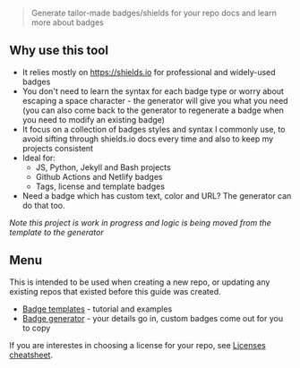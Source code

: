 > Generate tailor-made badges/shields for your repo docs and learn more about badges

## Why use this tool

- It relies mostly on https://shields.io for professional and widely-used badges
- You don't need to learn the syntax for each badge type or worry about escaping a space character - the generator will give you what you need (you can also come back to the generator to regenerate a badge when you need to modify an existing badge)
- It focus on a collection of badges styles and syntax I commonly use, to avoid sifting through shields.io docs every time and also to keep my projects consistent
- Ideal for:
    - JS, Python, Jekyll and Bash projects
    - Github Actions and Netlify badges
    - Tags, license and template badges
- Need a badge which has custom text, color and URL? The generator can do that too.

_Note this project is work in progress and logic is being moved from the template to the generator_

## Menu

This is intended to be used when creating a new repo, or updating any existing repos that existed before this guide was created.

- [Badge templates](badges) - tutorial and examples
- [Badge generator](badge_generator) - your details go in, custom badges come out for you to copy

If you are interestes in choosing a license for your repo, see [Licenses cheatsheet](https://github.com/MichaelCurrin/cheatsheets/blob/master/cheatsheets/licensing.md).
